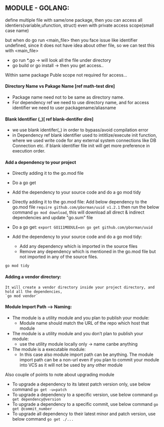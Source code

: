 ## MODULE - GOLANG:

define multiple file with same/one package, then you can access all identiers(variable,ufunction, struct) even with private access scope(small case name)

but when do go run <main_file> then you face issue like identifier undefined, since it does not have idea about other file, so we can test this with <main_file>

- go run \*.go -> will look all the file under directory
- go build or go install -> then you get access..

Within same package Puble scope not required for access...

#### Directory Name vs Pakage Name [ref math-test dire]

- Package name need not to be same as directory name.
- For dependency ref we need to use directory name, and for access identifier we need to user packagename/aliasname

#### Blank Identifier (\_)[ ref blank-dentifer dire]

- we use blank identifer(\_) in order to bypass/avoid compilation error
- in Dependency ref blank identifier used to intitlize/execute init function, where we used write code for any external system connections like DB Connection etc. if blank identifier file init will get more preference in execution order.

#### Add a dependency to your project

- Directly adding it to the go.mod file
- Do a go get
- Add the dependency to your source code and do a go mod tidy

- Directly adding it to the go.mod file:
  Add below dependency to the go.mod file
  `require github.com/pborman/uuid v1.2.1`
  then run the below command `go mod download`, this will download all direct & indirect dependencies and update "go.sum" file

- Do a go get:
  `export GO111MODULE=on go get github.com/pborman/uuid`

- Add the dependency to your source code and do a go mod tidy:
  - Add any dependency which is imported in the source files
  - Remove any dependency which is mentioned in the go.mod file but not imported in any of the source files.

`go mod tidy`

#### Adding a vendor directory:

    It will create a vendor directory inside your project directory, and hold all the dependencies,
    `go mod vendor`

#### Module Import Path --> Naming:

- The module is a utility module and you plan to publish your module:
  - Module name should match the URL of the repo which host that module
- The module is a utility module and you don’t plan to publish your module:
  - use the utility module locally only -> name canbe anything
- The module is a executable module:
  - In this case also module import path can be anything. The module import path can be a non-url even if you plan to commit your module into VCS as it will not be used by any other module

Also couple of points to note about upgrading module

- To upgrade a dependency to its latest patch version only, use below command
  `go get -u=patch`
- To upgrade a dependency to a specific version, use below command
  `go get dependency@version`
- To upgrade a dependency to a specific commit, use below command
  `go get @commit_number`
- To upgrade all dependency to their latest minor and patch version, use below command
  `go get ./...`
